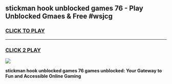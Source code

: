 
## stickman hook unblocked games 76 - Play Unblocked Gmaes & Free #wsjcg
<h3>
<a href="https://news.freeplayer.one?title=stickman_hook_unblocked_games_76&ref=03M">CLICK TO PLAY</a></h3>
<hr>

<h3>
<a href="https://news.freeplayer.one?title=stickman_hook_unblocked_games_76&ref=03M">CLICK 2 PLAY</a>
  
</h3>

<a href="https://news.freeplayer.one?title=stickman_hook_unblocked_games_76&ref=03M"><img src="https://clearcache.store/games.png"></a>


**stickman hook unblocked games 76 games unblocked: Your Gateway to Fun and Accessible Online Gaming**
